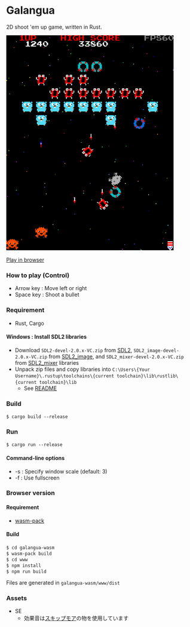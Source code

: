 Galangua
========

2D shoot 'em up game, written in Rust.

[![screenshot](ss.png)](https://tyfkda.github.io/galangua/)

[Play in browser](https://tyfkda.github.io/galangua/)

### How to play (Control)

  * Arrow key : Move left or right
  * Space key : Shoot a bullet


### Requirement

  * Rust, Cargo

#### Windows : Install SDL2 libraries

  * Download `SDL2-devel-2.0.x-VC.zip` from [SDL2](https://www.libsdl.org/),
    `SDL2_image-devel-2.0.x-VC.zip` from [SDL2_image](https://www.libsdl.org/projects/SDL_image/),
    and `SDL2_mixer-devel-2.0.x-VC.zip` from [SDL2_mixer](https://www.libsdl.org/projects/SDL_mixer/) libraries
  * Unpack zip files and copy libraries into `C:\Users\{Your Username}\.rustup\toolchains\{current toolchain}\lib\rustlib\{current toolchain}\lib`
    * See [README](https://github.com/Rust-SDL2/rust-sdl2#windows-msvc)

### Build

    $ cargo build --release

### Run

    $ cargo run --release

#### Command-line options

  * -s <scale> : Specify window scale (default: 3)
  * -f         : Use fullscreen


### Browser version

#### Requirement

  * [wasm-pack](https://rustwasm.github.io/wasm-pack/)

#### Build

    $ cd galangua-wasm
    $ wasm-pack build
    $ cd www
    $ npm install
    $ npm run build

Files are generated in `galangua-wasm/www/dist`


### Assets

  * SE
    * 効果音は[スキップモア](https://www.skipmore.com/)の物を使用しています
